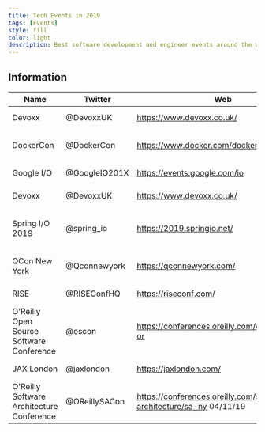 ```yaml
---
title: Tech Events in 2019
tags: [Events]
style: fill
color: light
description: Best software development and engineer events around the world in 2019!
---
```


## Information

Name | Twitter | Web | Date | Duration | Location | Price
---------|----------|---------|---------|---------|---------|---------
Devoxx | @DevoxxUK |	https://www.devoxx.co.uk/ |	17/04/19 |	3 days |	Paris |	$210 - $605
DockerCon |	@DockerCon |	https://www.docker.com/dockercon/ |	29/04/19 |	4 days |	San Francisco |	$1,080 - $1,700
Google I/O |	@GoogleIO201X |	https://events.google.com/io |	07/05/2019 |	3 days |	Mountain View |	$1,150
Devoxx |	@DevoxxUK |	https://www.devoxx.co.uk/ |	08/05/19 |	3 days |	London |	£225 - £585
Spring I/O 2019 |	@spring_io |	https://2019.springio.net/ |	16/05/19 |	2 days	Barcelona	€329 - €429€
QCon New York |	@Qconnewyork |	https://qconnewyork.com/ |	24/06/19 |	5 days |	New York |	$1,565 - $2,095
RISE |	@RISEConfHQ |	https://riseconf.com/ |	08/07/2019 |	4 days |	Honk Kong |	$680 - $929
O'Reilly Open Source Software Conference |	@oscon |	https://conferences.oreilly.com/oscon/oscon-or |	15/07/2019 |	4 days |	Portland |	$925 - $1,745
JAX London |	@jaxlondon |	https://jaxlondon.com/ |	07/10/19 |	4 days |	London |	£399 - £649
O'Reilly Software Architecture Conference |	@OReillySACon |	https://conferences.oreilly.com/software-architecture/sa-ny	04/11/19 |	4 days |	Berlin |	$1,595 - $2,345